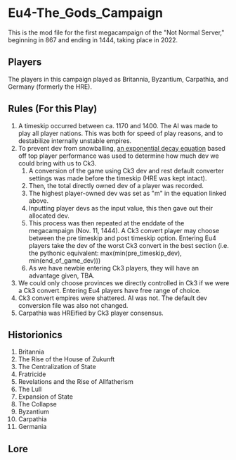 # Eu4-The_Gods_Campaign
This is the mod file for the first megacampaign of the "Not Normal Server," beginning in 867 and ending in 1444, taking place in 2022. 
## Players
The players in this campaign played as Britannia, Byzantium, Carpathia, and Germany (formerly the HRE).
## Rules (For this Play)
1. A timeskip occurred between ca. 1170 and 1400. The AI was made to play all player nations. This was both for speed of play reasons, and to destabilize internally unstable empires.
2. To prevent dev from snowballing, [an exponential decay equation](https://www.desmos.com/calculator/cpwayxhsbq) based off top player performance was used to determine how much dev we could bring with us to Ck3. 
    1. A conversion of the game using Ck3 dev and rest default converter settings was made before the timeskip (HRE was kept intact).
    2. Then, the total directly owned dev of a player was recorded.
    3. The highest player-owned dev was set as "m" in the equation linked above.
    4. Inputting player devs as the input value, this then gave out their allocated dev.
    5. This process was then repeated at the enddate of the megacampaign (Nov. 11, 1444). A Ck3 convert player may choose between the pre timeskip and post timeskip option. Entering Eu4 players take the dev of the worst Ck3 convert in the best section (i.e. the pythonic equivalent: max(min(pre_timeskip_dev), min(end_of_game_dev)))
    6. As we have newbie entering Ck3 players, they will have an advantage given, TBA.
3. We could only choose provinces we directly controlled in Ck3 if we were a Ck3 convert. Entering Eu4 players have free range of choice.
4. Ck3 convert empires were shattered. AI was not. The default dev conversion file was also not changed.
5. Carpathia was HREified by Ck3 player consensus.
## Historionics
1. Britannia
  1. The Rise of the House of Zukunft
  2. The Centralization of State
  3. Fratricide
  4. Revelations and the Rise of Allfatherism
  5. The Lull
  6. Expansion of State
  7. The Collapse
3. Byzantium
4. Carpathia
5. Germania
## Lore
